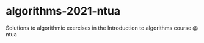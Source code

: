 # algorithms-2021-ntua
Solutions to algorithmic exercises in the Introduction to algorithms course @ ntua
